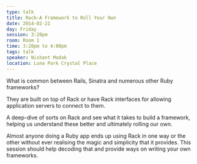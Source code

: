 ```yaml
---
type: talk
title: Rack—A Framework to Roll Your Own
date: 2014-02-21
day: Friday
session: 3:20pm
room: Room 1
time: 3:20pm to 4:00pm 
tags: talk
speaker: Nishant Modak
location: Luna Park Crystal Place
---
```


What is common between Rails, Sinatra and numerous other Ruby frameworks?

They are built on top of Rack or have Rack interfaces for allowing application servers to connect to them.

A deep-dive of sorts on Rack and see what it takes to build a framework, helping us understand these better and ultimately rolling our own.

Almost anyone doing a Ruby app ends up using Rack in one way or the other without ever realising the magic and simplicity that it provides. This session should help decoding that and provide ways on writing your own frameworks.

